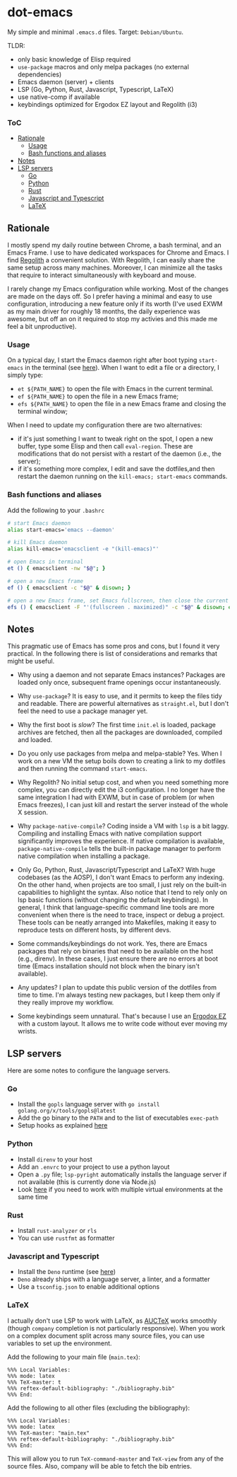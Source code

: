 # dot-emacs

My simple and minimal `.emacs.d` files. Target: `Debian/Ubuntu`.

TLDR:

+ only basic knowledge of Elisp required
+ `use-package` macros and only melpa packages (no external
  dependencies)
+ Emacs daemon (server) + clients
+ LSP (Go, Python, Rust, Javascript, Typescript, LaTeX)
+ use native-comp if available
+ keybindings optimized for Ergodox EZ layout and Regolith (i3)

### ToC

+ [Rationale](#rationale)
  - [Usage](#usage)
  - [Bash functions and aliases](#bash-functions-and-aliases)
+ [Notes](#notes)
+ [LSP servers](#lsp-servers)
  - [Go](#go)
  - [Python](#python)
  - [Rust](#rust)
  - [Javascript and Typescript](javascript-and-typescript)
  - [LaTeX](#latex)

## Rationale

I mostly spend my daily routine between Chrome, a bash terminal, and
an Emacs Frame. I use to have dedicated workspaces for Chrome and
Emacs. I find [Regolith](https://regolith-linux.org/) a convenient
solution. With Regolith, I can easily share the same setup across many
machines. Moreover, I can minimize all the tasks that require to
interact simultaneously with keyboard and mouse.

I rarely change my Emacs configuration while working. Most of the
changes are made on the days off. So I prefer having a minimal and
easy to use configuration, introducing a new feature only if its worth
(I've used EXWM as my main driver for roughly 18 months, the daily
experience was awesome, but off an on it required to stop my activies
and this made me feel a bit unproductive).

### Usage

On a typical day, I start the Emacs daemon right after boot typing
`start-emacs` in the terminal (see
[here](#bash-functions-and-aliases)). When I want to edit a file or a
directory, I simply type:

+ `et ${PATH_NAME}` to open the file with Emacs in the current
  terminal.
+ `ef ${PATH_NAME}` to open the file in a new Emacs frame;
+ `efs ${PATH_NAME}` to open the file in a new Emacs frame and closing
  the terminal window;

When I need to update my configuration there are two alternatives:
+ if it's just something I want to tweak right on the spot, I open a
  new buffer, type some Elisp and then call `eval-region`. These are
  modifications that do not persist with a restart of the daemon
  (i.e., the server);
+ if it's something more complex, I edit and save the dotfiles,and
   then restart the daemon running on the `kill-emacs; start-emacs`
   commands.
  
### Bash functions and aliases

Add the following to your `.bashrc`

```bash
# start Emacs daemon
alias start-emacs='emacs --daemon'

# kill Emacs daemon
alias kill-emacs='emacsclient -e "(kill-emacs)"'

# open Emacs in terminal
et () { emacsclient -nw "$@"; }

# open a new Emacs frame
ef () { emacsclient -c "$@" & disown; }

# open a new Emacs frame, set Emacs fullscreen, then close the current shell
efs () { emacsclient -F "'(fullscreen . maximized)" -c "$@" & disown; exit;}
```
  
## Notes

This pragmatic use of Emacs has some pros and cons, but I found it
very practical. In the following there is list of considerations and
remarks that might be useful.

+ Why using a daemon and not separate Emacs instances? Packages are
  loaded only once, subsequent frame openings occur instantaneously.

+ Why `use-package`? It is easy to use, and it permits to keep the
  files tidy and readable. There are powerful alternatives as
  `straight.el`, but I don't feel the need to use a package manager
  yet.

+ Why the first boot is _slow_? The first time `init.el` is loaded,
  package archives are fetched, then all the packages are downloaded,
  compiled and loaded.

+ Do you only use packages from melpa and melpa-stable? Yes. When I
  work on a new VM the setup boils down to creating a link to my
  dotfiles and then running the command `start-emacs`.
  
+ Why Regolith? No initial setup cost, and when you need something
  more complex, you can directly edit the i3 configuration. I no
  longer have the same integration I had with EXWM, but in case of
  problem (or when Emacs freezes), I can just kill and restart the
  server instead of the whole X session.
  
+ Why `package-native-compile`? Coding inside a VM with `lsp` is a bit
  laggy. Compiling and installing Emacs with native compilation
  support significantly improves the experience. If native compilation
  is available, `package-native-compile` tells the built-in package
  manager to perform native compilation when installing a package.
  
+ Only Go, Python, Rust, Javascript/Typescript and LaTeX? With huge
  codebases (as the AOSP), I don't want Emacs to perform any
  indexing. On the other hand, when projects are too small, I just
  rely on the built-in capabilities to highlight the syntax. Also
  notice that I tend to rely only on lsp basic functions (without
  changing the default keybindings). In general, I think that
  language-specific command line tools are more convenient when there
  is the need to trace, inspect or debug a project. These tools can be
  neatly arranged into Makefiles, making it easy to reproduce tests on
  different hosts, by different devs.

+ Some commands/keybindings do not work. Yes, there are Emacs packages
  that rely on binaries that need to be available on the host (e.g.,
  direnv). In these cases, I just ensure there are no errors at boot
  time (Emacs installation should not block when the binary isn't
  available).

+ Any updates? I plan to update this public version of the dotfiles
  from time to time. I'm always testing new packages, but I keep them
  only if they really improve my workflow.
  
+ Some keybindings seem unnatural. That's because I use an [Ergodox
EZ](https://ergodox-ez.com/) with a custom layout. It allows me to
write code without ever moving my wrists.

## LSP servers

Here are some notes to configure the language servers.

### Go

+ Install the `gopls` language server with `go install
  golang.org/x/tools/gopls@latest`
+ Add the go binary to the `PATH` and to the list of executables
  `exec-path`
+ Setup hooks as explained
  [here](https://github.com/golang/tools/blob/master/gopls/doc/emacs.md)
  
### Python

+ Install `direnv` to your host
+ Add an `.envrc` to your project to use a python layout
+ Open a `.py` file; `lsp-pyright` automatically installs the language
  server if not available (this is currently done via Node.js)
+ Look [here](https://github.com/purcell/envrc) if you need to work
  with multiple virtual environments at the same time
  
### Rust

+ Install `rust-analyzer` or `rls`
+ You can use `rustfmt` as formatter

### Javascript and Typescript

+ Install the `Deno` runtime (see [here](https://deno.land/#installation))
+ `Deno` already ships with a language server, a linter, and a
  formatter
+ Use a `tsconfig.json` to enable additional options

### LaTeX

I actually don't use LSP to work with LaTeX, as
[AUCTeX](https://www.gnu.org/software/auctex/) works smoothly (though
`company` completion is not particularly responsive). When you work on
a complex document split across many source files, you can use
variables to set up the environment.

Add the following to your main file (`main.tex`):
```
%%% Local Variables: 
%%% mode: latex
%%% TeX-master: t
%%% reftex-default-bibliography: "./bibliography.bib"
%%% End:
```

Add the following to all other files (excluding the bibliography):
```
%%% Local Variables:
%%% mode: latex
%%% TeX-master: "main.tex"
%%% reftex-default-bibliography: "./bibliography.bib"
%%% End:
```

This will allow you to run `TeX-command-master` and `TeX-view` from
any of the source files. Also, company will be able to fetch the bib
entries.
